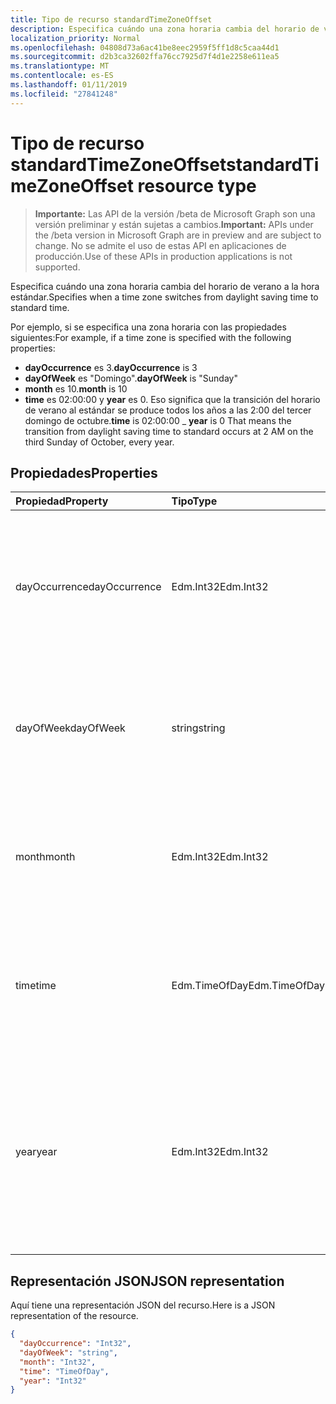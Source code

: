 ```yaml
---
title: Tipo de recurso standardTimeZoneOffset
description: Especifica cuándo una zona horaria cambia del horario de verano a la hora estándar.
localization_priority: Normal
ms.openlocfilehash: 04808d73a6ac41be8eec2959f5ff1d8c5caa44d1
ms.sourcegitcommit: d2b3ca32602ffa76cc7925d7f4d1e2258e611ea5
ms.translationtype: MT
ms.contentlocale: es-ES
ms.lasthandoff: 01/11/2019
ms.locfileid: "27841248"
---
```

# <a name="standardtimezoneoffset-resource-type"></a><span data-ttu-id="5b9e4-103">Tipo de recurso standardTimeZoneOffset</span><span class="sxs-lookup"><span data-stu-id="5b9e4-103">standardTimeZoneOffset resource type</span></span>

> <span data-ttu-id="5b9e4-104">**Importante:** Las API de la versión /beta de Microsoft Graph son una versión preliminar y están sujetas a cambios.</span><span class="sxs-lookup"><span data-stu-id="5b9e4-104">**Important:** APIs under the /beta version in Microsoft Graph are in preview and are subject to change.</span></span> <span data-ttu-id="5b9e4-105">No se admite el uso de estas API en aplicaciones de producción.</span><span class="sxs-lookup"><span data-stu-id="5b9e4-105">Use of these APIs in production applications is not supported.</span></span>

<span data-ttu-id="5b9e4-106">Especifica cuándo una zona horaria cambia del horario de verano a la hora estándar.</span><span class="sxs-lookup"><span data-stu-id="5b9e4-106">Specifies when a time zone switches from daylight saving time to standard time.</span></span>

<span data-ttu-id="5b9e4-107">Por ejemplo, si se especifica una zona horaria con las propiedades siguientes:</span><span class="sxs-lookup"><span data-stu-id="5b9e4-107">For example, if a time zone is specified with the following properties:</span></span>

- <span data-ttu-id="5b9e4-108">**dayOccurrence** es 3.</span><span class="sxs-lookup"><span data-stu-id="5b9e4-108">**dayOccurrence** is 3</span></span>
- <span data-ttu-id="5b9e4-109">**dayOfWeek** es "Domingo".</span><span class="sxs-lookup"><span data-stu-id="5b9e4-109">**dayOfWeek** is "Sunday"</span></span>
- <span data-ttu-id="5b9e4-110">**month** es 10.</span><span class="sxs-lookup"><span data-stu-id="5b9e4-110">**month** is 10</span></span>
- <span data-ttu-id="5b9e4-111">**time** es 02:00:00 y **year** es 0. Eso significa que la transición del horario de verano al estándar se produce todos los años a las 2:00 del tercer domingo de octubre.</span><span class="sxs-lookup"><span data-stu-id="5b9e4-111">**time** is 02:00:00 _ **year** is 0 That means the transition from daylight saving time to standard occurs at 2 AM on the third Sunday of October, every year.</span></span>

## <a name="properties"></a><span data-ttu-id="5b9e4-112">Propiedades</span><span class="sxs-lookup"><span data-stu-id="5b9e4-112">Properties</span></span>
| <span data-ttu-id="5b9e4-113">Propiedad</span><span class="sxs-lookup"><span data-stu-id="5b9e4-113">Property</span></span>     | <span data-ttu-id="5b9e4-114">Tipo</span><span class="sxs-lookup"><span data-stu-id="5b9e4-114">Type</span></span>   |<span data-ttu-id="5b9e4-115">Descripción</span><span class="sxs-lookup"><span data-stu-id="5b9e4-115">Description</span></span>|
|:---------------|:--------|:----------|
| <span data-ttu-id="5b9e4-116">dayOccurrence</span><span class="sxs-lookup"><span data-stu-id="5b9e4-116">dayOccurrence</span></span> | <span data-ttu-id="5b9e4-117">Edm.Int32</span><span class="sxs-lookup"><span data-stu-id="5b9e4-117">Edm.Int32</span></span> | <span data-ttu-id="5b9e4-118">Representa la enésima repetición del día de la semana en el que se produce la transición del horario de verano a la hora estándar.</span><span class="sxs-lookup"><span data-stu-id="5b9e4-118">Represents the nth occurrence of the day of week that the transition from daylight saving time to standard time occurs.</span></span> |
| <span data-ttu-id="5b9e4-119">dayOfWeek</span><span class="sxs-lookup"><span data-stu-id="5b9e4-119">dayOfWeek</span></span> | <span data-ttu-id="5b9e4-120">string</span><span class="sxs-lookup"><span data-stu-id="5b9e4-120">string</span></span> | <span data-ttu-id="5b9e4-121">Representa el día de la semana en el que se produce la transición del horario de verano a la hora estándar.</span><span class="sxs-lookup"><span data-stu-id="5b9e4-121">Represents the day of the week when the transition from daylight saving time to standard time.</span></span> |
| <span data-ttu-id="5b9e4-122">month</span><span class="sxs-lookup"><span data-stu-id="5b9e4-122">month</span></span> | <span data-ttu-id="5b9e4-123">Edm.Int32</span><span class="sxs-lookup"><span data-stu-id="5b9e4-123">Edm.Int32</span></span> | <span data-ttu-id="5b9e4-124">Representa el mes del año en el que se produce la transición del horario de verano a la hora estándar.</span><span class="sxs-lookup"><span data-stu-id="5b9e4-124">Represents the month of the year when the transition from daylight saving time to standard time occurs.</span></span> |
| <span data-ttu-id="5b9e4-125">time</span><span class="sxs-lookup"><span data-stu-id="5b9e4-125">time</span></span> | <span data-ttu-id="5b9e4-126">Edm.TimeOfDay</span><span class="sxs-lookup"><span data-stu-id="5b9e4-126">Edm.TimeOfDay</span></span> | <span data-ttu-id="5b9e4-127">Representa la hora del día en la que se produce la transición del horario de verano a la hora estándar.</span><span class="sxs-lookup"><span data-stu-id="5b9e4-127">Represents the time of day when the transition from daylight saving time to standard time occurs.</span></span> |
| <span data-ttu-id="5b9e4-128">year</span><span class="sxs-lookup"><span data-stu-id="5b9e4-128">year</span></span> | <span data-ttu-id="5b9e4-129">Edm.Int32</span><span class="sxs-lookup"><span data-stu-id="5b9e4-129">Edm.Int32</span></span> | <span data-ttu-id="5b9e4-130">Representa la frecuencia en términos de años con que se produce el cambio del horario de verano a la hora estándar.</span><span class="sxs-lookup"><span data-stu-id="5b9e4-130">Represents how frequently in terms of years the change from daylight saving time to standard time occurs.</span></span> <span data-ttu-id="5b9e4-131">Por ejemplo, un valor 0 significa todos los años.</span><span class="sxs-lookup"><span data-stu-id="5b9e4-131">For example, a value of 0 means every year.</span></span>|


## <a name="json-representation"></a><span data-ttu-id="5b9e4-132">Representación JSON</span><span class="sxs-lookup"><span data-stu-id="5b9e4-132">JSON representation</span></span>

<span data-ttu-id="5b9e4-133">Aquí tiene una representación JSON del recurso.</span><span class="sxs-lookup"><span data-stu-id="5b9e4-133">Here is a JSON representation of the resource.</span></span>

<!-- {
  "blockType": "resource",
  "optionalProperties": [

  ],
  "@odata.type": "microsoft.graph.standardTimeZoneOffset"
}-->

```json
{
  "dayOccurrence": "Int32",
  "dayOfWeek": "string",
  "month": "Int32",
  "time": "TimeOfDay",
  "year": "Int32"
}

```

<!-- uuid: 8fcb5dbc-d5aa-4681-8e31-b001d5168d79
2015-10-25 14:57:30 UTC -->
<!-- {
  "type": "#page.annotation",
  "description": "standardTimeZoneOffset resource",
  "keywords": "",
  "section": "documentation",
  "tocPath": ""
}-->
